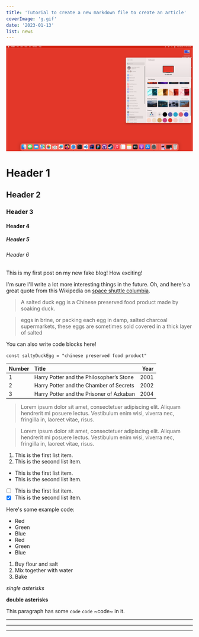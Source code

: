 ```yaml
---
title: 'Tutorial to create a new markdown file to create an article'
coverImage: 'g.gif'
date: '2023-01-13'
list: news
---
```


![Chinese Salty Egg](4.png)
# Header 1
## Header 2
### Header 3
#### Header 4
##### Header 5
###### Header 6

This is my first post on my new fake blog! How exciting!

I'm sure I'll write a lot more interesting things in the future.
Oh, and here's a great quote from this Wikipedia on
[space shuttle columbia](https://en.wikipedia.org/wiki/Space_Shuttle_Columbia_disaster).

> A salted duck egg is a Chinese preserved food product made by soaking duck.

> eggs in brine, or packing each egg in damp, salted charcoal
> supermarkets, these eggs are sometimes sold covered in a thick layer of salted

You can also write code blocks here!
```
const saltyDuckEgg = "chinese preserved food product"
```

| Number | Title                                    | Year |
| :----- | :--------------------------------------- | ---: |
| 1      | Harry Potter and the Philosopher’s Stone | 2001 |
| 2      | Harry Potter and the Chamber of Secrets  | 2002 |
| 3      | Harry Potter and the Prisoner of Azkaban | 2004 |

> Lorem ipsum dolor sit amet, consectetuer adipiscing elit. Aliquam hendrerit mi posuere lectus. Vestibulum enim wisi, viverra nec, fringilla in, laoreet vitae, risus.

> Lorem ipsum dolor sit amet, consectetuer adipiscing elit. Aliquam hendrerit mi posuere lectus. Vestibulum enim wisi, viverra nec, fringilla in, laoreet vitae, risus.

1. This is the first list item.
2. This is the second list item.

- This is the first list item.
- This is the second list item.

-[ ] This is the first list item.
-[x] This is the second list item.

Here's some example code:

- Red
- Green
- Blue
- Red
- Green
- Blue
1. Buy flour and salt
1. Mix together with water
1. Bake

*single asterisks*

**double asterisks**

This paragraph has some `code` ``code`` ~code~ in it.

---

---

---------------------------------------